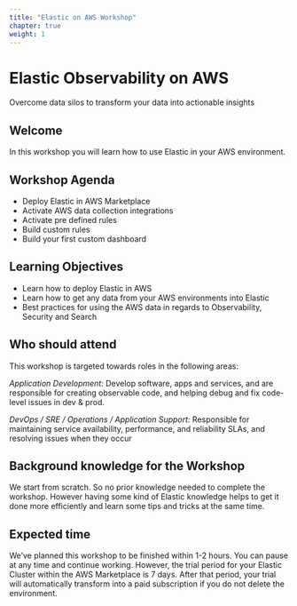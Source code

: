 ```yaml
---
title: "Elastic on AWS Workshop"
chapter: true
weight: 1
---
```


# Elastic Observability on AWS
Overcome data silos to transform your data into actionable insights

## Welcome

In this workshop you will learn how to use Elastic in your AWS environment.

## Workshop Agenda
- Deploy Elastic in AWS Marketplace
- Activate AWS data collection integrations
- Activate pre defined rules
- Build custom rules
- Build your first custom dashboard

## Learning Objectives
- Learn how to deploy Elastic in AWS
- Learn how to get any data from your AWS environments into Elastic
- Best practices for using the AWS data in regards to Observability, Security and Search

## Who should attend
This workshop is targeted towards roles in the following areas:

*Application Development:* Develop software, apps and services, and are responsible for creating observable code, and helping debug and fix code-level issues in dev & prod.

*DevOps / SRE / Operations / Application Support:* Responsible for maintaining service availability, performance, and reliability SLAs, and resolving issues when they occur

## Background knowledge for the Workshop

We start from scratch. So no prior knowledge needed to complete the workshop. However having some kind of Elastic knowledge helps to get it done more efficiently and learn some tips and tricks at the same time.

## Expected time
We’ve planned this workshop to be finished within 1-2 hours. You can pause at any time and continue working. However, the trial period for your Elastic Cluster within the AWS Marketplace is 7 days. After that period, your trial will automatically transform into a paid subscription if you do not delete the environment.
